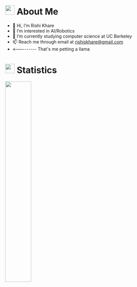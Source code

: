 # <img src="https://user-images.githubusercontent.com/82110564/189553856-2e7f8f30-80b4-484f-bfaa-9e5eb10f24e5.gif" width="30"> About Me
- 👋 Hi, I’m Rishi Khare
- 👀 I’m interested in AI/Robotics
- 🌱 I’m currently studying computer science at UC Berkeley
- 📫 Reach me through email at rishiskhare@gmail.com
- <--------- That's me petting a llama


# <img src="https://media4.giphy.com/media/MIGbtLZoVjbl0bYbAd/giphy.gif?cid=ecf05e472t2h0i8d7dcjaoau9iqtchhr899hxmpxzzgc7lyw&rid=giphy.gif" width="30"> Statistics

<p align="left">
  <img width="40.5%" src="https://github-readme-stats.vercel.app/api/top-langs/?username=rishiskhare&theme=radical&bg_color=282828&hide_border=true&include_all_commits=true&count_private=true&layout=compact">
</p>

<!---
rishiskhare/rishiskhare is a ✨ special ✨ repository because its `README.md` (this file) appears on your GitHub profile.
You can click the Preview link to take a look at your changes.
--->
